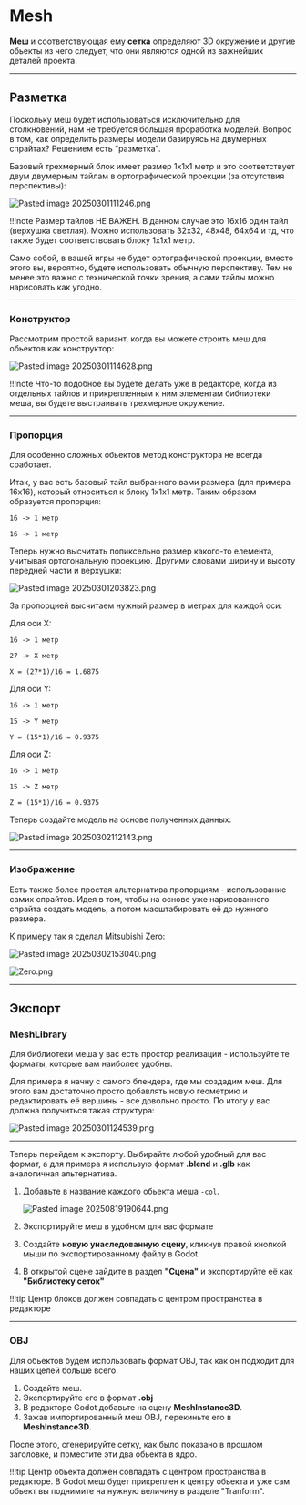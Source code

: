 # Mesh

**Меш** и соответствующая ему **сетка** определяют 3D окружение и другие обьекты из чего следует, что они являются одной из важнейших деталей проекта.

---
## Разметка

Поскольку меш будет использоваться исключительно для столкновений, нам не требуется большая проработка моделей. Вопрос в том, как определить размеры модели базируясь на двумерных спрайтах? Решением есть "разметка".

Базовый трехмерный блок имеет размер 1x1x1 метр и это соответствует двум двумерным тайлам в ортографической проекции (за отсутствия перспективы):

![Pasted image 20250301111246.png](../assets/images/pasted-images/Pasted%20image%2020250301111246.png)

!!!note
	Размер тайлов НЕ ВАЖЕН. В данном случае это 16x16 один тайл (верхушка светлая). Можно использовать 32x32, 48x48, 64x64 и тд, что также будет соответствовать блоку 1x1x1 метр.

Само собой, в вашей игры не будет ортографической проекции, вместо этого вы, вероятно, будете использовать обычную перспективу. Тем не менее это важно с технической точки зрения, а сами тайлы можно нарисовать как угодно.

---
### Конструктор

Рассмотрим простой вариант, когда вы можете строить меш для обьектов как конструктор:

![Pasted image 20250301114628.png](../assets/images/pasted-images/Pasted%20image%2020250301114628.png)

!!!note
	Что-то подобное вы будете делать уже в редакторе, когда из отдельных тайлов и прикрепленным к ним элементам библиотеки меша, вы будете выстраивать трехмерное окружение.

---
### Пропорция

Для особенно сложных обьектов метод конструктора не всегда сработает.

Итак, у вас есть базовый тайл выбранного вами размера (для примера 16x16), который относиться к блоку 1x1x1 метр. Таким образом образуется пропорция:

```
16 -> 1 метр

16 -> 1 метр
```

Теперь нужно высчитать попиксельно размер какого-то елемента, учитывая ортогональную проекцию. Другими словами ширину и высоту передней части и верхушки:

![Pasted image 20250301203823.png](../assets/images/pasted-images/Pasted%20image%2020250301203823.png)

За пропорцией высчитаем нужный размер в метрах для каждой оси:

Для оси X:

```
16 -> 1 метр

27 -> X метр

X = (27*1)/16 = 1.6875
```

Для оси Y:

```
16 -> 1 метр

15 -> Y метр

Y = (15*1)/16 = 0.9375
```

Для оси Z:

```
16 -> 1 метр

15 -> Z метр

Z = (15*1)/16 = 0.9375
```

Теперь создайте модель на основе полученных данных:

![Pasted image 20250302112143.png](../assets/images/pasted-images/Pasted%20image%2020250302112143.png)

---
### Изображение

Есть также более простая альтернатива пропорциям - использование самих спрайтов.
Идея в том, чтобы на основе уже нарисованного спрайта создать модель, а потом масштабировать её до нужного размера.

К примеру так я сделал Mitsubishi Zero:

![Pasted image 20250302153040.png](../assets/images/pasted-images/Pasted%20image%2020250302153040.png)

![Zero.png](../assets/images/Zero.png)

---
## Экспорт
### MeshLibrary

Для библиотеки меша у вас есть простор реализации - используйте те форматы, которые вам наиболее удобны.

Для примера я начну с самого блендера, где мы создадим меш. Для этого вам достаточно просто добавлять новую геометрию и редактировать её вершины - все довольно просто. По итогу у вас должна получиться такая структура:

![Pasted image 20250301124539.png](../assets/images/pasted-images/Pasted%20image%2020250301124539.png)

---

Теперь перейдем к экспорту. Выбирайте любой удобный для вас формат, а для примера я использую формат **.blend** и **.glb** как аналогичная альтернатива.

1. Добавьте в название каждого обьекта меша `-col`.

	![Pasted image 20250819190644.png](../assets/images/pasted-images/Pasted%20image%2020250819190644.png)

2. Экспортируйте меш в удобном для вас формате
3. Создайте **новую унаследованную сцену**, кликнув правой кнопкой мыши по экспортированному файлу в Godot
4. В открытой сцене зайдите в раздел **"Сцена"** и экспортируйте её как **"Библиотеку сеток"**

!!!tip
	Центр блоков должен совпадать с центром пространства в редакторе

---
### OBJ

Для обьектов будем использовать формат OBJ, так как он подходит для наших целей больше всего.

1. Создайте меш.
2. Экспортируйте его в формат **.obj**
3. В редакторе Godot добавьте на сцену **MeshInstance3D**.
4. Зажав импортированный меш OBJ, перекиньте его в **MeshInstance3D**.

После этого, сгенерируйте сетку, как было показано в прошлом заголовке, и поместите эти два обьекта в ядро.

!!!tip
	Центр обьекта должен совпадать с центром пространства в редакторе. В Godot меш будет прикреплен к центру обьекта и уже сам обьект вы поднимите на нужную величину в разделе "Tranform".